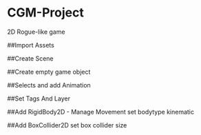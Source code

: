 # CGM-Project
2D Rogue-like game


##Import Assets

##Create Scene

##Create empty game object

##Selects and add Animation

##Set Tags And Layer

##Add RigidBody2D - Manage Movement
 set bodytype kinematic

##Add BoxCollider2D
 set box collider size 
